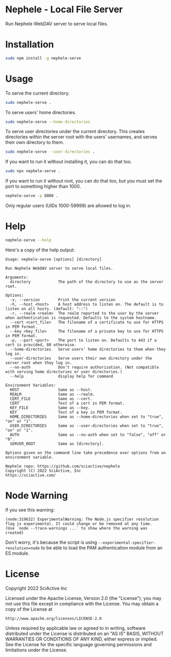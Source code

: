 # Nephele - Local File Server

Run Nephele WebDAV server to serve local files.

# Installation

```sh
sudo npm install -g nephele-serve
```

# Usage

To serve the current directory.

```sh
sudo nephele-serve .
```

To serve users' home directories.

```sh
sudo nephele-serve --home-directories
```

To serve user directories under the current directory. This creates directories within the server root with the users' usernames, and serves their own directory to them.

```sh
sudo nephele-serve --user-directories .
```

If you want to run it without installing it, you can do that too.

```sh
sudo npx nephele-serve .
```

If you want to run it without root, you can do that too, but you must set the port to something higher than 1000.

```sh
nephele-serve -p 8080 .
```

Only regular users (UIDs 1000-59999) are allowed to log in.

# Help

```sh
nephele-serve --help
```

Here's a copy of the help output:

```
Usage: nephele-serve [options] [directory]

Run Nephele WebDAV server to serve local files.

Arguments:
  directory            The path of the directory to use as the server root.

Options:
  -v, --version        Print the current version
  -h, --host <host>    A host address to listen on. The default is to listen on all hosts. (default: "::")
  -r, --realm <realm>  The realm reported to the user by the server when authentication is requested. Defaults to the system hostname.
  --cert <cert_file>   The filename of a certificate to use for HTTPS in PEM format.
  --key <key_file>     The filename of a private key to use for HTTPS in PEM format.
  -p, --port <port>    The port to listen on. Defaults to 443 if a cert is provided, 80 otherwise.
  --home-directories   Serve users' home directories to them when they log in.
  --user-directories   Serve users their own directory under the server root when they log in.
  --no-auth            Don't require authorization. (Not compatible with serving home directories or user directories.)
  --help               display help for command

Environment Variables:
  HOST                 Same as --host.
  REALM                Same as --realm.
  CERT_FILE            Same as --cert.
  CERT                 Text of a cert in PEM format.
  KEY_FILE             Same as --key.
  KEY                  Text of a key in PEM format.
  HOME_DIRECTORIES     Same as --home-directories when set to "true", "on" or "1".
  USER_DIRECTORIES     Same as --user-directories when set to "true", "on" or "1".
  AUTH                 Same as --no-auth when set to "false", "off" or "0".
  SERVER_ROOT          Same as [directory].

Options given on the command line take precedence over options from an environment variable.

Nephele repo: https://github.com/sciactive/nephele
Copyright (C) 2022 SciActive, Inc
https://sciactive.com/
```

# Node Warning

If you see this warning:

```
(node:319632) ExperimentalWarning: The Node.js specifier resolution flag is experimental. It could change or be removed at any time.
(Use `node --trace-warnings ...` to show where the warning was created)
```

Don't worry, it's because the script is using `--experimental-specifier-resolution=node` to be able to load the PAM authentication module from an ES module.

# License

Copyright 2022 SciActive Inc

Licensed under the Apache License, Version 2.0 (the "License");
you may not use this file except in compliance with the License.
You may obtain a copy of the License at

    http://www.apache.org/licenses/LICENSE-2.0

Unless required by applicable law or agreed to in writing, software
distributed under the License is distributed on an "AS IS" BASIS,
WITHOUT WARRANTIES OR CONDITIONS OF ANY KIND, either express or implied.
See the License for the specific language governing permissions and
limitations under the License.
